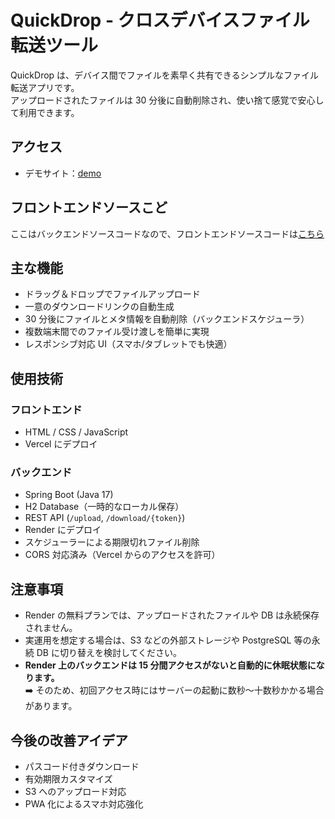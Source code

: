 # QuickDrop - クロスデバイスファイル転送ツール
QuickDrop は、デバイス間でファイルを素早く共有できるシンプルなファイル転送アプリです。  
アップロードされたファイルは 30 分後に自動削除され、使い捨て感覚で安心して利用できます。

## アクセス
- デモサイト：[demo](https://a-quickdrop.vercel.app/)

## フロントエンドソースこど
ここはバックエンドソースコードなので、フロントエンドソースコードは[こちら](https://github.com/chenzhi1011/Quickdrop-Frontend)

## 主な機能

- ドラッグ＆ドロップでファイルアップロード
- 一意のダウンロードリンクの自動生成
- 30 分後にファイルとメタ情報を自動削除（バックエンドスケジューラ）
- 複数端末間でのファイル受け渡しを簡単に実現
- レスポンシブ対応 UI（スマホ/タブレットでも快適）

## 使用技術

### フロントエンド
- HTML / CSS / JavaScript
- Vercel にデプロイ

### バックエンド
- Spring Boot (Java 17)
- H2 Database（一時的なローカル保存）
- REST API (`/upload`, `/download/{token}`)
- Render にデプロイ
- スケジューラーによる期限切れファイル削除
- CORS 対応済み（Vercel からのアクセスを許可）

## 注意事項

- Render の無料プランでは、アップロードされたファイルや DB は永続保存されません。
- 実運用を想定する場合は、S3 などの外部ストレージや PostgreSQL 等の永続 DB に切り替えを検討してください。
- **Render 上のバックエンドは 15 分間アクセスがないと自動的に休眠状態になります。**  
  ➡️ そのため、初回アクセス時にはサーバーの起動に数秒〜十数秒かかる場合があります。


## 今後の改善アイデア

-  パスコード付きダウンロード
-  有効期限カスタマイズ
-  S3 へのアップロード対応
-  PWA 化によるスマホ対応強化
